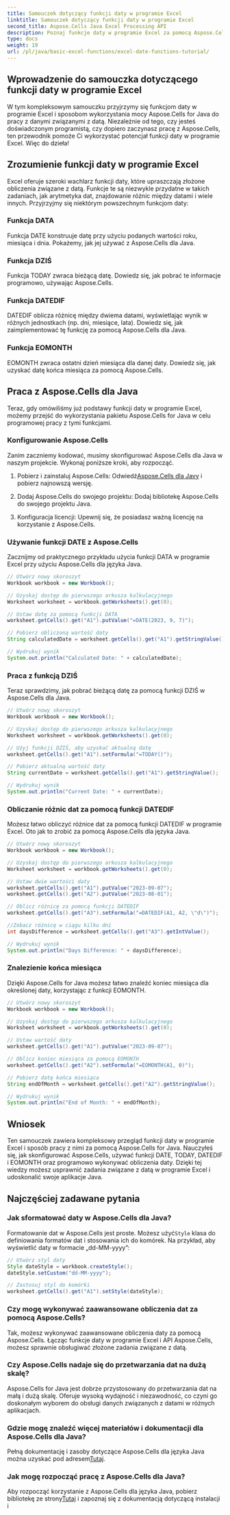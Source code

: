```yaml
---
title: Samouczek dotyczący funkcji daty w programie Excel
linktitle: Samouczek dotyczący funkcji daty w programie Excel
second_title: Aspose.Cells Java Excel Processing API
description: Poznaj funkcje daty w programie Excel za pomocą Aspose.Cells dla języka Java. Poznaj samouczki krok po kroku z kodem źródłowym.
type: docs
weight: 19
url: /pl/java/basic-excel-functions/excel-date-functions-tutorial/
---
```


## Wprowadzenie do samouczka dotyczącego funkcji daty w programie Excel

W tym kompleksowym samouczku przyjrzymy się funkcjom daty w programie Excel i sposobom wykorzystania mocy Aspose.Cells for Java do pracy z danymi związanymi z datą. Niezależnie od tego, czy jesteś doświadczonym programistą, czy dopiero zaczynasz pracę z Aspose.Cells, ten przewodnik pomoże Ci wykorzystać potencjał funkcji daty w programie Excel. Więc do dzieła!

## Zrozumienie funkcji daty w programie Excel

Excel oferuje szeroki wachlarz funkcji daty, które upraszczają złożone obliczenia związane z datą. Funkcje te są niezwykle przydatne w takich zadaniach, jak arytmetyka dat, znajdowanie różnic między datami i wiele innych. Przyjrzyjmy się niektórym powszechnym funkcjom daty:

### Funkcja DATA

Funkcja DATE konstruuje datę przy użyciu podanych wartości roku, miesiąca i dnia. Pokażemy, jak jej używać z Aspose.Cells dla Java.

### Funkcja DZIŚ

Funkcja TODAY zwraca bieżącą datę. Dowiedz się, jak pobrać te informacje programowo, używając Aspose.Cells.

### Funkcja DATEDIF

DATEDIF oblicza różnicę między dwiema datami, wyświetlając wynik w różnych jednostkach (np. dni, miesiące, lata). Dowiedz się, jak zaimplementować tę funkcję za pomocą Aspose.Cells dla Java.

### Funkcja EOMONTH

EOMONTH zwraca ostatni dzień miesiąca dla danej daty. Dowiedz się, jak uzyskać datę końca miesiąca za pomocą Aspose.Cells.

## Praca z Aspose.Cells dla Java

Teraz, gdy omówiliśmy już podstawy funkcji daty w programie Excel, możemy przejść do wykorzystania pakietu Aspose.Cells for Java w celu programowej pracy z tymi funkcjami.

### Konfigurowanie Aspose.Cells

Zanim zaczniemy kodować, musimy skonfigurować Aspose.Cells dla Java w naszym projekcie. Wykonaj poniższe kroki, aby rozpocząć.

1. Pobierz i zainstaluj Aspose.Cells: Odwiedź[Aspose.Cells dla Javy](https://releases.aspose.com/cells/java/) i pobierz najnowszą wersję.

2. Dodaj Aspose.Cells do swojego projektu: Dodaj bibliotekę Aspose.Cells do swojego projektu Java.

3. Konfiguracja licencji: Upewnij się, że posiadasz ważną licencję na korzystanie z Aspose.Cells.

### Używanie funkcji DATE z Aspose.Cells

Zacznijmy od praktycznego przykładu użycia funkcji DATA w programie Excel przy użyciu Aspose.Cells dla języka Java.

```java
// Utwórz nowy skoroszyt
Workbook workbook = new Workbook();

// Uzyskaj dostęp do pierwszego arkusza kalkulacyjnego
Worksheet worksheet = workbook.getWorksheets().get(0);

// Ustaw datę za pomocą funkcji DATA
worksheet.getCells().get("A1").putValue("=DATE(2023, 9, 7)");

// Pobierz obliczoną wartość daty
String calculatedDate = worksheet.getCells().get("A1").getStringValue();

// Wydrukuj wynik
System.out.println("Calculated Date: " + calculatedDate);
```

### Praca z funkcją DZIŚ

Teraz sprawdzimy, jak pobrać bieżącą datę za pomocą funkcji DZIŚ w Aspose.Cells dla Java.

```java
// Utwórz nowy skoroszyt
Workbook workbook = new Workbook();

// Uzyskaj dostęp do pierwszego arkusza kalkulacyjnego
Worksheet worksheet = workbook.getWorksheets().get(0);

// Użyj funkcji DZIŚ, aby uzyskać aktualną datę
worksheet.getCells().get("A1").setFormula("=TODAY()");

// Pobierz aktualną wartość daty
String currentDate = worksheet.getCells().get("A1").getStringValue();

// Wydrukuj wynik
System.out.println("Current Date: " + currentDate);
```

### Obliczanie różnic dat za pomocą funkcji DATEDIF

Możesz łatwo obliczyć różnice dat za pomocą funkcji DATEDIF w programie Excel. Oto jak to zrobić za pomocą Aspose.Cells dla języka Java.

```java
// Utwórz nowy skoroszyt
Workbook workbook = new Workbook();

// Uzyskaj dostęp do pierwszego arkusza kalkulacyjnego
Worksheet worksheet = workbook.getWorksheets().get(0);

// Ustaw dwie wartości daty
worksheet.getCells().get("A1").putValue("2023-09-07");
worksheet.getCells().get("A2").putValue("2023-08-01");

// Oblicz różnicę za pomocą funkcji DATEDIF
worksheet.getCells().get("A3").setFormula("=DATEDIF(A1, A2, \"d\")");

//Zobacz różnicę w ciągu kilku dni
int daysDifference = worksheet.getCells().get("A3").getIntValue();

// Wydrukuj wynik
System.out.println("Days Difference: " + daysDifference);
```

### Znalezienie końca miesiąca

Dzięki Aspose.Cells for Java możesz łatwo znaleźć koniec miesiąca dla określonej daty, korzystając z funkcji EOMONTH.

```java
// Utwórz nowy skoroszyt
Workbook workbook = new Workbook();

// Uzyskaj dostęp do pierwszego arkusza kalkulacyjnego
Worksheet worksheet = workbook.getWorksheets().get(0);

// Ustaw wartość daty
worksheet.getCells().get("A1").putValue("2023-09-07");

// Oblicz koniec miesiąca za pomocą EOMONTH
worksheet.getCells().get("A2").setFormula("=EOMONTH(A1, 0)");

// Pobierz datę końca miesiąca
String endOfMonth = worksheet.getCells().get("A2").getStringValue();

// Wydrukuj wynik
System.out.println("End of Month: " + endOfMonth);
```

## Wniosek

Ten samouczek zawiera kompleksowy przegląd funkcji daty w programie Excel i sposób pracy z nimi za pomocą Aspose.Cells for Java. Nauczyłeś się, jak skonfigurować Aspose.Cells, używać funkcji DATE, TODAY, DATEDIF i EOMONTH oraz programowo wykonywać obliczenia daty. Dzięki tej wiedzy możesz usprawnić zadania związane z datą w programie Excel i udoskonalić swoje aplikacje Java.

## Najczęściej zadawane pytania

### Jak sformatować daty w Aspose.Cells dla Java?

 Formatowanie dat w Aspose.Cells jest proste. Możesz użyć`Style` klasa do definiowania formatów dat i stosowania ich do komórek. Na przykład, aby wyświetlić daty w formacie „dd-MM-yyyy”:

```java
// Utwórz styl daty
Style dateStyle = workbook.createStyle();
dateStyle.setCustom("dd-MM-yyyy");

// Zastosuj styl do komórki
worksheet.getCells().get("A1").setStyle(dateStyle);
```

### Czy mogę wykonywać zaawansowane obliczenia dat za pomocą Aspose.Cells?

Tak, możesz wykonywać zaawansowane obliczenia daty za pomocą Aspose.Cells. Łącząc funkcje daty w programie Excel i API Aspose.Cells, możesz sprawnie obsługiwać złożone zadania związane z datą.

### Czy Aspose.Cells nadaje się do przetwarzania dat na dużą skalę?

Aspose.Cells for Java jest dobrze przystosowany do przetwarzania dat na małą i dużą skalę. Oferuje wysoką wydajność i niezawodność, co czyni go doskonałym wyborem do obsługi danych związanych z datami w różnych aplikacjach.

### Gdzie mogę znaleźć więcej materiałów i dokumentacji dla Aspose.Cells dla Java?

 Pełną dokumentację i zasoby dotyczące Aspose.Cells dla języka Java można uzyskać pod adresem[Tutaj](https://reference.aspose.com/cells/java/).

### Jak mogę rozpocząć pracę z Aspose.Cells dla Java?

 Aby rozpocząć korzystanie z Aspose.Cells dla języka Java, pobierz bibliotekę ze strony[Tutaj](https://releases.aspose.com/cells/java/) i zapoznaj się z dokumentacją dotyczącą instalacji i